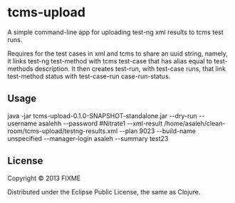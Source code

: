 # tcms-upload

A simple command-line app for uploading test-ng xml results to tcms test runs.

Requires for the test cases in xml and tcms to share an uuid string, namely, it links test-ng test-method with tcms test-case that has alias equal to test-methods description. It then creates test-run, with test-case runs, that link test-method status with test-case-run case-run-status. 

## Usage

 java -jar tcms-upload-0.1.0-SNAPSHOT-standalone.jar --dry-run --username asalehh --password #Nitrate1 --xml-result /home/asaleh/clean-room/tcms-upload/testng-results.xml --plan 9023 --build-name unspecified --manager-login asaleh --summary test23

## License

Copyright © 2013 FIXME

Distributed under the Eclipse Public License, the same as Clojure.
